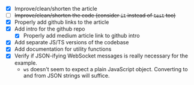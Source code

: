 - [x] Improve/clean/shorten the article
- [ ] ~~Improve/clean/shorten the code (consider `it` instead of `test` too)~~
- [x] Properly add github links to the article
- [x] Add intro for the github repo
  - [x] Properly add medium article link to github intro
- [x] Add separate JS/TS versions of the codebase
- [x] Add documentation for utility functions
- [x] Verify if JSON-ifying WebSocket messages is really necessary for the example.
  - `ws` doesn't seem to expect a plain JavaScript object. Converting to and from JSON strings will suffice.
